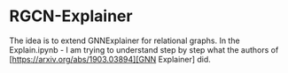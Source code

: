 # RGCN-Explainer
The idea is to extend GNNExplainer for relational graphs. 
In the Explain.ipynb - I am trying to understand step by step what the authors of [https://arxiv.org/abs/1903.03894][GNN Explainer] did. 
